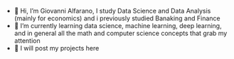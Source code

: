 - 👋 Hi, I’m Giovanni Alfarano, I study Data Science and Data Analysis
  (mainly for economics) and i previously studied Banaking and Finance
- 🌱 I’m currently learning data science, machine learning, deep learning,
  and in general all the math and computer science concepts that grab my attention
- 🔆 I will post my projects here

<!---
alfarano17/alfarano17 is a ✨ special ✨ repository because its `README.md` (this file) appears on your GitHub profile.
You can click the Preview link to take a look at your changes.
--->
